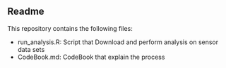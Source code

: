 ## Readme

This repository contains the following files:

 * run_analysis.R:  Script that Download and perform analysis on sensor data sets
 * CodeBook.md: CodeBook that explain the process